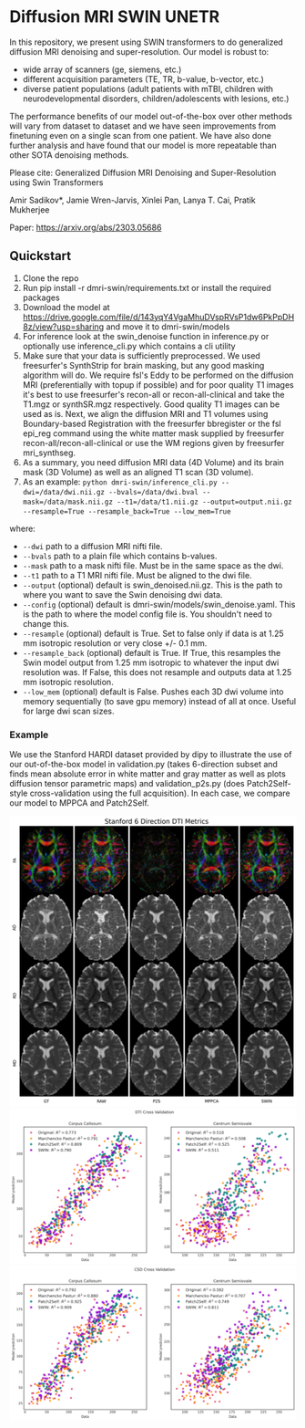 # Diffusion MRI SWIN UNETR

In this repository, we present using SWIN transformers to do generalized diffusion MRI denoising and super-resolution. Our model is robust to:
- wide array of scanners (ge, siemens, etc.)
- different acquisition parameters (TE, TR, b-value, b-vector, etc.)
- diverse patient populations (adult patients with mTBI, children with neurodevelopmental disorders, children/adolescents with lesions, etc.)

The performance benefits of our model out-of-the-box over other methods will vary from dataset to dataset and we have seen improvements from finetuning even on a single scan from one patient. We have also done further analysis and have found that our model is more repeatable than other SOTA denoising methods.

Please cite:
Generalized Diffusion MRI Denoising and Super-Resolution using Swin Transformers

Amir Sadikov*, Jamie Wren-Jarvis, Xinlei Pan, Lanya T. Cai, Pratik Mukherjee

Paper: https://arxiv.org/abs/2303.05686


## Quickstart
1. Clone the repo
2. Run pip install -r dmri-swin/requirements.txt or install the required packages
3. Download the model at https://drive.google.com/file/d/143yqY4VgaMhuDVspRVsP1dw6PkPpDH8z/view?usp=sharing and move it to dmri-swin/models
4. For inference look at the swin_denoise function in inference.py or optionally use inference_cli.py which contains a cli utility
5. Make sure that your data is sufficiently preprocessed. We used freesurfer's SynthStrip for brain masking, but any good masking algorithm will do. We require fsl's Eddy to be performed on the diffusion MRI (preferentially with topup if possible) and for poor quality T1 images it's best to use freesurfer's recon-all or recon-all-clinical and take the T1.mgz or synthSR.mgz respectively. Good quality T1 images can be used as is. Next, we align the diffusion MRI and T1 volumes using Boundary-based Registration with the freesurfer bbregister or the fsl epi_reg command using the white matter mask supplied by freesurfer recon-all/recon-all-clinical or use the WM regions given by freesurfer mri_synthseg.
6. As a summary, you need diffusion MRI data (4D Volume) and its brain mask (3D Volume) as well as an aligned T1 scan (3D volume).
7. As an example: ```python dmri-swin/inference_cli.py --dwi=/data/dwi.nii.gz --bvals=/data/dwi.bval --mask=/data/mask.nii.gz --t1=/data/t1.nii.gz --output=output.nii.gz --resample=True --resample_back=True --low_mem=True```

where:
- `--dwi` path to a diffusion MRI nifti file.
- `--bvals` path to a plain file which contains b-values.
- `--mask` path to a mask nifti file. Must be in the same space as the dwi.
- `--t1` path to a T1 MRI nifti file. Must be aligned to the dwi file.
- `--output` (optional) default is swin_denoised.nii.gz. This is the path to where you want to save the Swin denoising dwi data.
- `--config` (optional) default is dmri-swin/models/swin_denoise.yaml. This is the path to where the model config file is. You shouldn't need to change this.
- `--resample` (optional) default is True. Set to false only if data is at 1.25 mm isotropic resolution or very close +/- 0.1 mm.
- `--resample_back` (optional) default is True. If True, this resamples the Swin model output from 1.25 mm isotropic to whatever the input dwi resolution was. If False, this does not resample and outputs data at 1.25 mm isotropic resolution.
- `--low_mem` (optional) default is False. Pushes each 3D dwi volume into memory sequentially (to save gpu memory) instead of all at once. Useful for large dwi scan sizes.

### Example
We use the Stanford HARDI dataset provided by dipy to illustrate the use of our out-of-the-box model in validation.py (takes 6-direction subset and finds mean absolute error in white matter and gray matter as well as plots diffusion tensor parametric maps) and validation_p2s.py (does Patch2Self-style cross-validation using the full acquisition). In each case, we compare our model to MPPCA and Patch2Self.

![DTI Example](figs/stanford_dti_metrics.png)
![P2S DTI Example](figs/dti_cross_val.png)
![P2S CSD Example](figs/csd_cross_val.png)